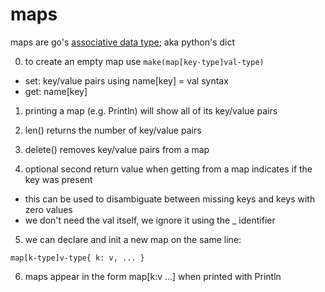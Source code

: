 # maps

maps are go's [associative data type](http://en.wikipedia.org/wiki/Associative_array); aka python's dict

0. to create an empty map use `make(map[key-type]val-type)`
- set: key/value pairs using name[key] = val syntax
- get: name[key]

1. printing a map (e.g. Println) will show all of its key/value pairs

2. len() returns the number of key/value pairs

3. delete() removes key/value pairs from a map

4. optional second return value when getting from a map indicates if the key was present
- this can be used to disambiguate between missing keys and keys with zero values
- we don't need the val itself, we ignore it using the _ identifier

5. we can declare and init a new map on the same line:

```
map[k-type]v-type{ k: v, ... }
```

6. maps appear in the form map[k:v ...] when printed with Println
